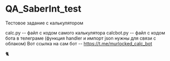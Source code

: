 # QA_SaberInt_test
Тестовое задание с калькулятором

calc.py -- файл с кодом самого калькулятора
calcbot.py -- файл с кодом бота в телеграме 
(функция handler и импорт json нужны для связи с облаком)
Вот ссылка на сам бот -- https://t.me/murlocked_calc_bot

🐈
